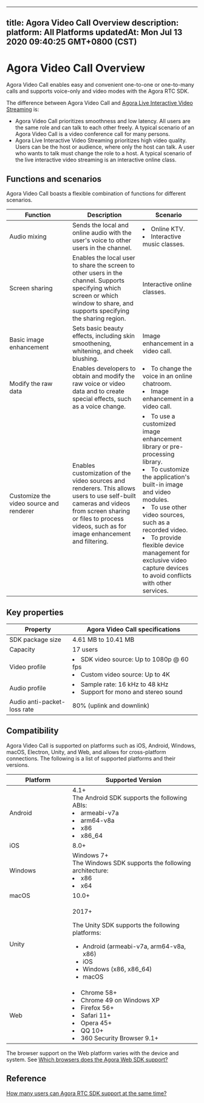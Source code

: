 
---
title: Agora Video Call Overview
description: 
platform: All Platforms
updatedAt: Mon Jul 13 2020 09:40:25 GMT+0800 (CST)
---
# Agora Video Call Overview
Agora Video Call enables easy and convenient one-to-one or one-to-many calls and supports voice-only and video modes with the Agora RTC SDK.

The difference between Agora Video Call and [Agora Live Interactive Video Streaming](https://docs.agora.io/en/Interactive%20Broadcast/product_live?platform=All%20Platforms) is:

* Agora Video Call prioritizes smoothness and low latency. All users are the same role and can talk to each other freely. A typical scenario of an Agora Video Call is a video conference call for many persons.
* Agora Live Interactive Video Streaming prioritizes high video quality. Users can be the host or audience, where only the host can talk. A user who wants to talk must change the role to a host. A typical scenario of the live interactive video streaming is an interactive online class.

## Functions and scenarios

Agora Video Call boasts a flexible combination of functions for different scenarios.

<style> table th:first-of-type {     width: 150px; } th:third-of-type {     width: 170px; }</style>

| Function                                | Description                                                  | Scenario                                                     |
| --------------------------------------- | ------------------------------------------------------------ | ------------------------------------------------------------ |
| Audio mixing                            | Sends the local and online audio with the user's voice to other users in the channel. | <li>Online KTV. <li>Interactive music classes.               |
| Screen sharing                          | Enables the local user to share the screen to other users in the channel. Supports specifying which screen or which window to share, and supports specifying the sharing region. | Interactive online classes.                                  |
| Basic image enhancement                 | Sets basic beauty effects, including skin smoothening, whitening, and cheek blushing. | Image enhancement in a video call.                           |
| Modify the raw data                     | Enables developers to obtain and modify the raw voice or video data and to create special effects, such as a voice change. | <li>To change the voice in an online chatroom. <li>Image enhancement in a video call. |
| Customize the video source and renderer | Enables customization of the video sources and renderers. This allows users to use self-built cameras and videos from screen sharing or files to process videos, such as for image enhancement and filtering. | <li>To use a customized image enhancement library or pre-processing library.<li>To customize the application's built-in image and video modules.<li>To use other video sources, such as a recorded video.<li>To provide flexible device management for exclusive video capture devices to avoid conflicts with other services. |

## Key properties

| Property                    | Agora Video Call specifications                              |
| --------------------------- | ------------------------------------------------------------ |
| SDK package size            | 4.61 MB to 10.41 MB                                          |
| Capacity                    | 17 users                                                     |
| Video profile               | <li>SDK video source: Up to 1080p @ 60 fps<li>Custom video source: Up to 4K |
| Audio profile               | <li>Sample rate: 16 kHz to 48 kHz<li>Support for mono and stereo sound |
| Audio anti-packet-loss rate | 80% (uplink and downlink)                                    |

## Compatibility

Agora Video Call is supported on platforms such as iOS, Android, Windows, macOS, Electron, Unity, and Web, and allows for cross-platform connections. The following is a list of supported platforms and their versions.

| Platform             | Supported Version                                            |
| -------------------- | ------------------------------------------------------------ |
| Android              | 4.1+<br>The Android SDK supports the following ABIs:<li>armeabi-v7a<li>arm64-v8a<li>x86<li>x86_64 |
| iOS                  | 8.0+                                                         |
| Windows              | Windows 7+<br>The Windows SDK supports the following architecture:<li>x86<li>x64                                                      |
| macOS                | 10.0+                                                        |
| Unity                | <p>2017+</p><p>The Unity SDK supports the following platforms:<p><ul><li>Android (armeabi-v7a, arm64-v8a, x86)<li>iOS<li>Windows (x86, x86_64)<li>macOS                                                        |
| Web                  | <li>Chrome 58+<li>Chrome 49 on Windows XP<li>Firefox 56+<li>Safari 11+<li>Opera 45+<li>QQ 10+<li>360 Security Browser 9.1+ |

<div class="alert note">The browser support on the Web platform varies with the device and system. See <a href="https://docs.agora.io/cn/faq/browser_support">Which browsers does the Agora Web SDK support?</a></div>


## Reference

[How many users can Agora RTC SDK support at the same time?](https://docs.agora.io/en/faq/capacity)
